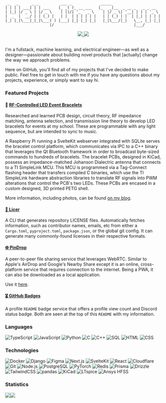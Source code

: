 ```
 _   _      _ _          ___ _             _____                      
| | | | ___| | | ___    |_ _( )_ __ ___   |_   _|__  _ __ _   _ _ __  
| |_| |/ _ \ | |/ _ \    | ||/| '_ ` _ \    | |/ _ \| '__| | | | '_ \ 
|  _  |  __/ | | (_) |   | |  | | | | | |   | | (_) | |  | |_| | | | |
|_| |_|\___|_|_|\___( ) |___| |_| |_| |_|   |_|\___/|_|   \__, |_| |_|
                    |/                                    |___/
```

<div align="center">
  <a href="https://github.com/ttorynn/badges">
    <img src="https://badges.toryn.bio/views/ttorynn?color=000" />
  </a>
  <a href="https://discord.com/users/340324858405847042">
    <img src="https://badges.toryn.bio/discord/340324858405847042?color=000">
  </a>
</div>

<br />

I'm a fullstack, machine learning, and electrical engineer—as well as a designer—passionate about building novel products that [actually] change the way we approach problems.

Here on GitHub, you'll find all of my projects that I've decided to make public. Feel free to get in touch with me if you have any questions about my projects, experience, or simply want to say hi.

### Featured Projects

#### 🔆 [RF-Controlled LED Event Bracelets](https://toryn.bio/blog)

Researched and learned PCB design, circuit theory, RF impedance matching, antenna selection, and transmission line theory to develop LED bracelets for events at my school. These are programmable with any light sequence, but are intended to sync to music.

A Raspberry Pi running a SvelteKit webserver integrated with SQLite serves the bracelet control platform, which communicates via IPC to a C++ binary that leverages the Qt Bluetooth framework in order to broadcast byte-sized commands to hundreds of bracelets. The bracelet PCBs, designed in KiCad, possess an impedance-matched Johanson Dialectric antenna that connects to a TI SimpleLink MCU. This MCU is programmed via a Tag-Connect flashing header that transfers compiled C binaries, which use the TI SimpleLink hardware abstraction libraries to translate RF signals into PWM alterations that control the PCB's two LEDs. These PCBs are encased in a custom designed, 3D printed PETG shell.

More information, including photos, can be found [on my blog](https://toryn.bio/blog).

#### [🪪 Licer](https://github.com/ttorynn/licer)

A CLI that generates repository LICENSE files. Automatically fetches information, such as contributor names, emails, etc from either a `Cargo.toml`, `pyproject.toml`, `package.json`, or the global git config. It can generate many commonly-found licenses in their respective formats.

#### [🌐 PinDrop](https://github.com/ttorynn/pindrop)

A peer-to-peer file sharing service that leverages WebRTC. Similar to Apple's AirDrop and Google's Nearby Share except it is an online, cross-platform service that requires connection to the internet. Being a PWA, it can also be downloaded as a local application.

Use it [here](https://pindrop.toryn.bio).

#### [🎖️ GitHub Badges](https://github.com/ttorynn/badges)

A profile `README` badge service that offers a profile view count and Discord status badge. Both are seen at the top of this `README` with my information.

### Languages

![TypeScript](https://img.shields.io/badge/-TypeScript-000?&logo=TypeScript)
![JavaScript](https://img.shields.io/badge/-JavaScript-000?&logo=JavaScript)
![Python](https://img.shields.io/badge/-Python-000?&logo=Python)
![C](https://img.shields.io/badge/-C-000?&logo=C)
![C++](https://img.shields.io/badge/-C++-000?&logo=c%2b%2b&logoColor=00599C)
![SQL](https://img.shields.io/badge/-SQL-000?&logo=MySQL)
![HTML](https://img.shields.io/badge/-HTML-000?&logo=HTML5)
![CSS](https://img.shields.io/badge/-CSS-000?&logo=CSS&logoColor=663399)

### Technologies

![Docker](https://img.shields.io/badge/-Docker-000?&logo=Docker)
![Django](https://img.shields.io/badge/-Django-000?&logo=Django&logoColor=092E20)
![Figma](https://img.shields.io/badge/-Figma-000?&logo=Figma)
![Next.js](https://img.shields.io/badge/-Next.js-000?&logo=Next.js)
![SvelteKit](https://img.shields.io/badge/-SvelteKit-000?&logo=Svelte)
![React](https://img.shields.io/badge/-React-000?&logo=React)
![Cloudflare](https://img.shields.io/badge/-Cloudflare-000?&logo=Cloudflare)
![Git](https://img.shields.io/badge/-Git-000?&logo=Git)
![Node.js](https://img.shields.io/badge/-Node.js-000?&logo=Node.js)
![PostgreSQL](https://img.shields.io/badge/-PostgreSQL-000?&logo=PostgreSQL)
![PyTorch](https://img.shields.io/badge/-PyTorch-000?&logo=PyTorch)
![Redis](https://img.shields.io/badge/-Redis-000?&logo=Redis)
![Prisma](https://img.shields.io/badge/-Prisma-000?&logo=Prisma)
![Drizzle](https://img.shields.io/badge/-Drizzle-000?&logo=Drizzle)
![TailwindCSS](https://img.shields.io/badge/-TailwindCSS-000?&logo=TailwindCSS)
![pandas](https://img.shields.io/badge/-pandas-000?&logo=pandas)
![KiCad](https://img.shields.io/badge/-KiCad-000?&logo=KiCad&logoColor=314CB0)
![LTspice](https://img.shields.io/badge/-LTspice-000?&logo=LTspice&logoColor=900028)
![Ansys HFSS](https://img.shields.io/badge/-Ansys%20HFSS-000?&logo=Ansys)

### Statistics

<img src="https://github-readme-stats.vercel.app/api?username=ttorynn&show_icons=true&bg_color=000&text_color=fff&icon_color=fff&hide_border=true&hide_rank=true&hide_title=true&border_radius=0" /><img src="https://github-readme-stats.vercel.app/api/top-langs/?username=ttorynn&bg_color=000&hide_border=true&title_color=fff&text_color=fff&layout=compact&border_radius=0" />
